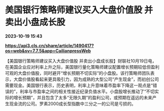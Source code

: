 # 美国银行策略师建议买入大盘价值股 并卖出小盘成长股

**2023-10-19 15:43**

**https://api3.cls.cn/share/article/1490417?os=web&sv=7.7.5&app=CailianpressWeb**

【美国银行策略师建议买入大盘价值股 并卖出小盘成长股】财联社10月19日电，在美国企业应对利率上升之际，美国银行量化策略师建议配置增长预期较低但盈利可观的大盘价值股，同时避开“增长预期不切实际”的小盘股。该行策略师团队表示，大盘价值股看起来更具吸引力，因为成熟的大型公司“产生现金”，而初创公司需要现金。美国银行表示，历史表明，利率上升意味着市盈率下降这一观点是“错误的”，利率与市盈率之间的相关性接近纪录负值水平。小盘股增长推动了“不切实际的增长预期”，并且包含了太多“无限久期”的盈利公司，或预期在遥远的未来产生现金流的公司。罗素2000成长型指数中三分之一的公司是亏损的。